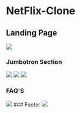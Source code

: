 # NetFlix-Clone

## Landing Page

<img src= "https://user-images.githubusercontent.com/57553757/125473451-44e7ef15-c4bc-4a72-8ef4-b25555e65776.png" />

### Jumbotron Section
<img src="https://user-images.githubusercontent.com/57553757/125473497-2272c395-1d62-4b08-8d35-905c202b869f.png" />
<img src= "https://user-images.githubusercontent.com/57553757/125473515-f2de8ed1-fbfd-4f3b-8e25-61e8ef3b8076.png" />


<img src= "https://user-images.githubusercontent.com/57553757/125473523-7d1726af-9b5d-4b1d-a58b-df157e0e5f8e.png" />

### FAQ'S 
<img src="https://user-images.githubusercontent.com/57553757/125473555-298e55f7-cd18-4b4f-ae0b-22d8212d3a0d.png" />
### Footer
<img src= "https://user-images.githubusercontent.com/57553757/125473561-bd48e167-4d22-4967-aa67-028d9631a593.png" />
